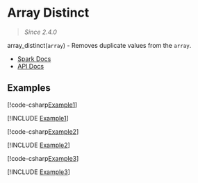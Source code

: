﻿# Array Distinct

> _Since 2.4.0_

array_distinct(`array`) - Removes duplicate values from the `array`.

* [Spark Docs](https://spark.apache.org/docs/3.2.2/api/sql/index.html#array_distinct)
* [API Docs](xref:TypedSpark.NET.Columns.ArrayColumn`1.Distinct)

## Examples

[!code-csharp[Example1](../../../TypedSpark.NET.Tests/Examples/ArrayDistinct.cs#Example1)]

[!INCLUDE [Example1](../../../TypedSpark.NET.Tests/Examples/__examples__/ArrayDistinct.Case1.md)]

[!code-csharp[Example2](../../../TypedSpark.NET.Tests/Examples/ArrayDistinct.cs#Example2)]

[!INCLUDE [Example2](../../../TypedSpark.NET.Tests/Examples/__examples__/ArrayDistinct.Case2.md)]

[!code-csharp[Example3](../../../TypedSpark.NET.Tests/Examples/ArrayDistinct.cs#Example3)]

[!INCLUDE [Example3](../../../TypedSpark.NET.Tests/Examples/__examples__/ArrayDistinct.Case3.md)]
